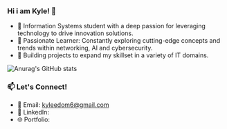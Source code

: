 ### Hi i am Kyle! 👋

- 🔭 Information Systems student with a deep passion for leveraging technology to drive innovation solutions. <br/>
- 🌱 Passionate Learner: Constantly exploring cutting-edge concepts and trends within networking, AI and cybersecurity.<br/>
- 👯 Building projects to expand my skillset in a variety of  IT domains.<br/>

![Anurag's GitHub stats](https://github-readme-stats.vercel.app/api?username=Kyle-Edom&theme=dark&show_icons=true)

### 📫 Let's Connect!  
- 📧 Email: kyleedom6@gmail.com
- 💼 LinkedIn:   
- 🌐 Portfolio: 

